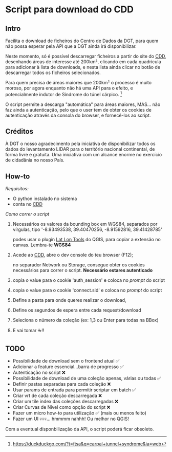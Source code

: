 # Script para download do CDD

## Intro
Facilita o download de ficheiros do Centro de Dados da DGT, para quem não possa esperar pela API que a DGT ainda irá disponibilizar.

Neste momento, só é possível descarregar ficheiros a partir do site do [CDD](https://cdd.dgterritorio.gov.pt/), desenhando áreas de interesse até 200km², clicando em cada quadrícula para adicionar à lista de downloads, e nesta lista ainda clicar no botão de descarregar todos os ficheiros selecionados.

Para quem precisa de áreas maiores que 200km² o processo é muito moroso, por agora enquanto não há uma API para o efeito, e potencialmente indutor de Síndrome do túnel cárpico. [^1]

O script permite a descarga "automática" para áreas maiores, MAS... não faz ainda a autenticação, pelo que o user tem de obter os cookies de autenticação através da consola do browser, e fornecê-los ao script.

## Créditos
À DGT o nosso agradecimento pela iniciativa de disponibilizar todos os dados do levantamento LIDAR para o território nacional continental, de forma livre e gratuita. Uma iniciativa com um alcance enorme no exercício de cidadânia no nosso País.




## How-to

*Requisitos:*
  * O python instalado no sistema
  * conta no [CDD](https://cdd.dgterritorio.gov.pt/)

*Como correr o script*

1. Necessários os valores da bounding box em WGS84, separados por vírgulas, tipo '-8.93493538, 39.40470256, -8.91592816, 39.41428785'
   
   podes usar o plugin [Lat Lon Tools](https://plugins.qgis.org/plugins/latlontools/) do QGIS, para copiar a extensão no canvas. Lembra-te **WGS84**
  
2. Acede ao [CDD](https://cdd.dgterritorio.gov.pt/), abre o dev console do teu browser (F12);
   
   no separador Network ou Storage, consegue obter os cookies necessários para correr o script. **Necessário estares autenticado**
   
3. copia o value para o cookie 'auth_session' e coloca no _prompt_ do script
4. copia o value para o cookie 'connect.sid' e coloca no _prompt_ do script
5. Define a pasta para onde queres realizar o download, 
6. Define os segundos de espera entre cada request/download 
7. Seleciona o número da coleção (ex: 1,3 ou Enter para todas na BBox)
8. E vai tomar ☕!!

## TODO

* Possibilidade de download sem o frontend atual ✅
* Adicionar a feature essencial...barra de progresso ✅
* Autenticação no script ❌
* Possibilidade de download de uma coleção apenas, várias ou todas ✅
* Definir pastas separadas para cada coleção ❌
* Usar params de entrada para permitir scriptar em batch ✅
* Criar vrt de cada coleção descarregada ❌
* Criar um tile index das coleções descarregadas ❌
* Criar Curvas de Nível como opção do script ❌
* Fazer um micro how-to para utilização ✅ (mais ou menos feito)
* Fazer um UI 💀💀💀... hmmmm nahhh! Ou melhor no QGIS!

Com a eventual disponbilização da API, o script poderá ficar obsoleto.



[^1]: https://duckduckgo.com/?t=ftsa&q=carpal+tunnel+syndrome&ia=web
